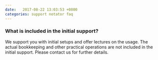 ```yaml
---
date:   2017-08-22 13:03:53 +0800
categories: support notator faq
---
```

### What is included in the initial support?

We support you with initial setups and offer lectures on the usage. The actual bookkeeping and other practical operations are not included in the initial support. Please contact us for further details.